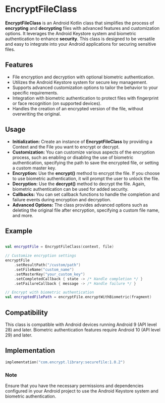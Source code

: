 # EncryptFileClass
__EncryptFileClass__ is an Android Kotlin class that simplifies the process of __encrypting__ and __decrypting__ files with advanced features and customization options. 
It leverages the Android Keystore system and biometric authentication to enhance __security__. 
This class is designed to be versatile and easy to integrate into your Android applications for securing sensitive files.

## Features
- File encryption and decryption with optional biometric authentication.
- Utilizes the Android Keystore system for secure key management.
- Supports advanced customization options to tailor the behavior to your specific requirements.
- Integration with biometric authentication to protect files with fingerprint or face recognition (on supported devices).
- Handles the creation of an encrypted version of the file, without overwriting the original.

## Usage
- __Initialization:__ Create an instance of __EncryptFileClass__ by providing a Context and the File you want to encrypt or decrypt.
- __Customization:__ You can customize various aspects of the encryption process, such as enabling or disabling the use of biometric authentication, specifying the path to save the encrypted file, or setting a custom master key.
- __Encryption:__ Use the __encrypt()__ method to encrypt the file. If you choose to use biometric authentication, it will prompt the user to unlock the file.
- __Decryption:__ Use the __decrypt()__ method to decrypt the file. Again, biometric authentication can be used for added security.
- __Callbacks:__ You can set callback functions to handle the completion and failure events during encryption and decryption.
- __Advanced Options:__ The class provides advanced options such as deleting the original file after encryption, specifying a custom file name, and more.


## Example

```kotlin

val encryptFile = EncryptFileClass(context, file)

// Customize encryption settings
encryptFile
    .setResultPath("/custom/path")
    .setFileName("custom_name")
    .setMasterKey("your_custom_key")
    .setCompletedCallback { state -> /* Handle completion */ }
    .setFailureCallback { message -> /* Handle failure */ }

// Encrypt with biometric authentication
val encryptedFilePath = encryptFile.encryptWithBiometric(fragment)

```

## Compatibility
This class is compatible with Android devices running Android 9 (API level 28) and later. Biometric authentication features require Android 10 (API level 29) and later.

## Implementation
```kotlin
implementation("com.encrypt.library:securefile:1.0.2")
```

### Note
Ensure that you have the necessary permissions and dependencies configured in your Android project to use the Android Keystore system and biometric authentication.
